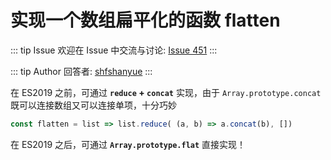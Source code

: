 # 实现一个数组扁平化的函数 flatten 



::: tip Issue 
 欢迎在 Issue 中交流与讨论: [Issue 451](https://github.com/shfshanyue/Daily-Question/issues/451) 
:::

::: tip Author 
回答者: [shfshanyue](https://github.com/shfshanyue) 
:::

在 ES2019 之前，可通过 **`reduce` + `concat`** 实现，由于 `Array.prototype.concat` 既可以连接数组又可以连接单项，十分巧妙

``` js
const flatten = list => list.reduce( (a, b) => a.concat(b), [])
```

在 ES2019 之后，可通过 **`Array.prototype.flat`** 直接实现！